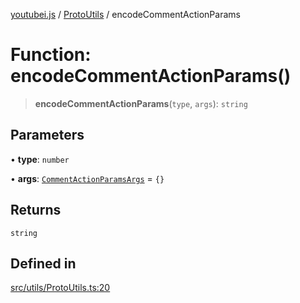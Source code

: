 [youtubei.js](../../../README.md) / [ProtoUtils](../README.md) / encodeCommentActionParams

# Function: encodeCommentActionParams()

> **encodeCommentActionParams**(`type`, `args`): `string`

## Parameters

• **type**: `number`

• **args**: [`CommentActionParamsArgs`](../type-aliases/CommentActionParamsArgs.md) = `{}`

## Returns

`string`

## Defined in

[src/utils/ProtoUtils.ts:20](https://github.com/LuanRT/YouTube.js/blob/4ae0cc5c523a2080e68d6c0c1437c78fe318ea30/src/utils/ProtoUtils.ts#L20)
